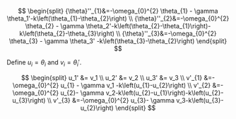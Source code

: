 $$
\begin{split}
{\theta}''_{1}&=-\omega_{0}^{2} \theta_{1} - \gamma \theta_1'-k\left(\theta_{1}-\theta_{2}\right) \\ 
{\theta}''_{2}&=-\omega_{0}^{2} \theta_{2} - \gamma \theta_2'-k\left(\theta_{2}-\theta_{1}\right)-k\left(\theta_{2}-\theta_{3}\right) \\ 
{\theta}''_{3}&=-\omega_{0}^{2} \theta_{3} - \gamma \theta_3' -k\left(\theta_{3}-\theta_{2}\right) 
\end{split} 
$$

Define $u_i = \theta_i$ and $v_i = \theta_i'$. 

$$
\begin{split}
u_1' &=  v_1 \\ 
u_2' &= v_2 \\ 
u_3' &= v_3 \\ 
v'_{1} &=-\omega_{0}^{2} u_{1} - \gamma v_1 -k\left(u_{1}-u_{2}\right) \\ 
v'_{2} &=-\omega_{0}^{2} u_{2}- \gamma v_2-k\left(u_{2}-u_{1}\right)-k\left(u_{2}-u_{3}\right) \\ 
v'_{3} &=-\omega_{0}^{2} u_{3}- \gamma v_3-k\left(u_{3}-u_{2}\right) 
\end{split} 
$$

